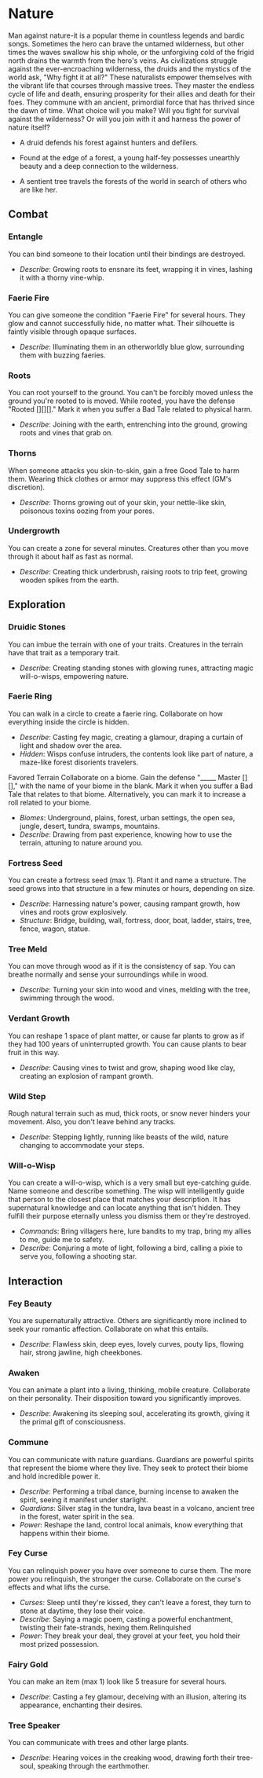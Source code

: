 # Nature

Man against nature-it is a popular theme in countless legends and bardic songs. Sometimes the hero can brave the untamed wilderness, but other times the waves swallow his ship whole, or the unforgiving cold of the frigid north drains the warmth from the hero's veins. As civilizations struggle against the ever-encroaching wilderness, the druids and the mystics of the world ask, "Why fight it at all?" These naturalists empower themselves with the vibrant life that courses through massive trees. They master the endless cycle of life and death, ensuring prosperity for their allies and death for their foes. They commune with an ancient, primordial force that has thrived since the dawn of time. What choice will you make? Will you fight for survival against the wilderness? Or will you join with it and harness the power of nature itself?

* A druid defends his forest against hunters and defilers.

* Found at the edge of a forest, a young half-fey possesses unearthly beauty and a deep connection to the wilderness.

* A sentient tree travels the forests of the world in search of others who are like her.

## Combat

### Entangle

You can bind someone to their location until their bindings are destroyed. 

* *Describe*: Growing roots to ensnare its feet, wrapping it in vines, lashing it with a thorny vine-whip.

### Faerie Fire

You can give someone the condition "Faerie Fire" for several hours. They glow and cannot successfully hide, no matter what. Their silhouette is faintly visible through opaque surfaces. 

* *Describe*: Illuminating them in an otherworldly blue glow, surrounding them with buzzing faeries.

### Roots

You can root yourself to the ground. You can't be forcibly moved unless the ground you're rooted to is moved. While rooted, you have the defense "Rooted [][][]." Mark it when you suffer a Bad Tale related to physical harm.

* *Describe*: Joining with the earth, entrenching into the ground, growing roots and vines that grab on.

### Thorns

When someone attacks you skin-to-skin, gain a free Good Tale to harm them. Wearing thick clothes or armor may suppress this effect (GM's discretion).

* *Describe*: Thorns growing out of your skin, your nettle-like skin, poisonous toxins oozing from your pores.

### Undergrowth

You can create a zone for several minutes. Creatures other than you move through it about half as fast as normal. 

* *Describe*: Creating thick underbrush, raising roots to trip feet, growing wooden spikes from the earth.

## Exploration

### Druidic Stones

You can imbue the terrain with one of your traits. Creatures in the terrain have that trait as a 
temporary trait.

* *Describe*: Creating standing stones with glowing runes, attracting magic will-o-wisps, empowering nature.

### Faerie Ring

You can walk in a circle to create a faerie ring. Collaborate on how everything inside the circle is hidden. 

* *Describe*: Casting fey magic, creating a glamour, draping a curtain of light and shadow over the area.
* *Hidden*: Wisps confuse intruders, the contents look like part of nature, a maze-like forest disorients travelers.

Favored Terrain Collaborate on a biome. Gain the defense "_____ Master [][]," with the name of your biome in the blank. Mark it when you suffer a Bad Tale that relates to that biome. Alternatively, you can mark it to increase a roll related to your biome.

* *Biomes*: Underground, plains, forest, urban settings, the open sea, jungle, desert, tundra, swamps, mountains.
* *Describe*: Drawing from past experience, knowing how to use the terrain, attuning to nature around you.

### Fortress Seed

You can create a fortress seed (max 1). Plant it and name a structure. The seed grows into that structure in a few minutes or hours, depending on size. 

* *Describe*: Harnessing nature's power, causing rampant growth, how vines and roots grow explosively.
* *Structure*: Bridge, building, wall, fortress, door, boat, ladder, stairs, tree, fence, wagon, statue.

### Tree Meld

You can move through wood as if it is the consistency of sap. You can breathe normally and sense your surroundings while in wood.

* *Describe*: Turning your skin into wood and vines, melding with the tree, swimming through the wood.

### Verdant Growth

You can reshape 1 space of plant matter, or cause far plants to grow as if they had 100 years of uninterrupted growth. You can cause plants to bear fruit in this way.

* *Describe*: Causing vines to twist and grow, shaping wood like clay, creating an explosion of rampant growth.

### Wild Step

Rough natural terrain such as mud, thick roots, or snow never hinders your movement. Also, you don't leave behind any tracks.

* *Describe*: Stepping lightly, running like beasts of the wild, nature changing to accommodate your steps.

### Will-o-Wisp

You can create a will-o-wisp, which is a very small but eye-catching guide. Name someone and describe something. The wisp will intelligently guide that person to the closest place that matches your description. It has supernatural knowledge and can locate anything that isn't hidden. They fulfill their purpose eternally unless you dismiss them or they're destroyed.

* *Commands*: Bring villagers here, lure bandits to my trap, bring my allies to me, guide me to safety. 
* *Describe*: Conjuring a mote of light, following a bird, calling a pixie to serve you, following a shooting star.

## Interaction

### Fey Beauty

You are supernaturally attractive. Others are significantly more inclined to seek your romantic affection. Collaborate on what this entails.

* *Describe*: Flawless skin, deep eyes, lovely curves, pouty lips, flowing hair, strong jawline, high cheekbones.

### Awaken

You can animate a plant into a living, thinking, mobile creature. Collaborate on their personality. Their disposition toward you significantly improves. 

* *Describe*: Awakening its sleeping soul, accelerating its growth, giving it the primal gift of consciousness.

### Commune

You can communicate with nature guardians. Guardians are powerful spirits that represent the biome where they live. They seek to protect their biome and hold incredible power it.

* *Describe*: Performing a tribal dance, burning incense to awaken the spirit, seeing it manifest under starlight.
* *Guardians*: Silver stag in the tundra, lava beast in a volcano, ancient tree in the forest, water spirit in the sea.
* *Power*: Reshape the land, control local animals, know everything that happens within their biome.

### Fey Curse

You can relinquish power you have over someone to curse them. The more power you relinquish, the stronger the curse. Collaborate on the curse's effects and what lifts the curse. 

* *Curses*: Sleep until they're kissed, they can't leave a forest, they turn to stone at daytime, they lose their voice.
* *Describe*: Saying a magic poem, casting a powerful enchantment, twisting their fate-strands, hexing them.Relinquished 
* *Power*: They break your deal, they grovel at your feet, you hold their most prized possession.

### Fairy Gold

You can make an item (max 1) look like 5 treasure for several hours. 

* *Describe*: Casting a fey glamour, deceiving with an illusion, altering its appearance, enchanting their desires.

### Tree Speaker

You can communicate with trees and other large plants.

* *Describe*: Hearing voices in the creaking wood, drawing forth their tree-soul, speaking through the earthmother.
